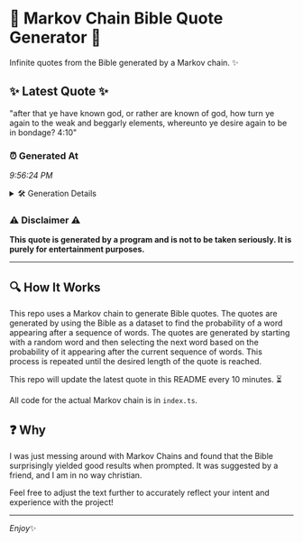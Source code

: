 # 📖 Markov Chain Bible Quote Generator 📖

Infinite quotes from the Bible generated by a Markov chain. ✨

## ✨ Latest Quote ✨
"after that ye have known god, or rather are known of god, how turn ye again to the weak and beggarly elements, whereunto ye desire again to be in bondage? 4:10"

### ⏰ Generated At
*9:56:24 PM*

<details>
    <summary>🛠️ Generation Details</summary>
    <p>
        <strong>🌱 Seed:</strong> after<br>
        <strong>🔄 Iterations:</strong> 30<br>
        <strong>📜 Context History:</strong><br>[ after ]: that<br>[ after, that ]: ye<br>[ after, that, ye ]: have<br>[ after, that, ye, have ]: known<br>[ after, that, ye, have, known ]: god,<br>[ after, that, ye, have, known, god, ]: or<br>[ that, ye, have, known, god,, or ]: rather<br>[ ye, have, known, god,, or, rather ]: are<br>[ have, known, god,, or, rather, are ]: known<br>[ known, god,, or, rather, are, known ]: of<br>[ god,, or, rather, are, known, of ]: god,<br>[ or, rather, are, known, of, god, ]: how<br>[ rather, are, known, of, god,, how ]: turn<br>[ are, known, of, god,, how, turn ]: ye<br>[ known, of, god,, how, turn, ye ]: again<br>[ of, god,, how, turn, ye, again ]: to<br>[ god,, how, turn, ye, again, to ]: the<br>[ how, turn, ye, again, to, the ]: weak<br>[ turn, ye, again, to, the, weak ]: and<br>[ ye, again, to, the, weak, and ]: beggarly<br>[ again, to, the, weak, and, beggarly ]: elements,<br>[ to, the, weak, and, beggarly, elements, ]: whereunto<br>[ the, weak, and, beggarly, elements,, whereunto ]: ye<br>[ weak, and, beggarly, elements,, whereunto, ye ]: desire<br>[ and, beggarly, elements,, whereunto, ye, desire ]: again<br>[ beggarly, elements,, whereunto, ye, desire, again ]: to<br>[ elements,, whereunto, ye, desire, again, to ]: be<br>[ whereunto, ye, desire, again, to, be ]: in<br>[ ye, desire, again, to, be, in ]: bondage?<br>[ desire, again, to, be, in, bondage? ]: 4:10<br>
    </p>
</details>

### ⚠️ Disclaimer ⚠️
**This quote is generated by a program and is not to be taken seriously. It is purely for entertainment purposes.**

---

## 🔍 How It Works

This repo uses a Markov chain to generate Bible quotes. The quotes are generated by using the Bible as a dataset to find the probability of a word appearing after a sequence of words. The quotes are generated by starting with a random word and then selecting the next word based on the probability of it appearing after the current sequence of words. This process is repeated until the desired length of the quote is reached.

This repo will update the latest quote in this README every 10 minutes. ⏳

All code for the actual Markov chain is in `index.ts`.

## ❓ Why

I was just messing around with Markov Chains and found that the Bible surprisingly yielded good results when prompted. 
It was suggested by a friend, and I am in no way christian.

Feel free to adjust the text further to accurately reflect your intent and experience with the project!

---

*Enjoy*✨
